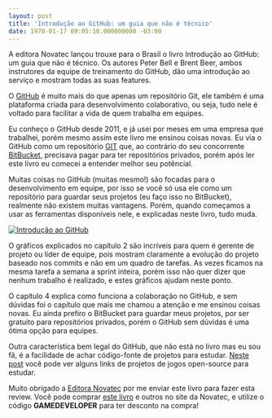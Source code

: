 ```yaml
---
layout: post
title: 'Introdução ao GitHub: um guia que não é técnico'
date: 1970-01-17 09:05:10.000000000 -03:00
---
```


A editora Novatec lançou trouxe para o Brasil o livro Introdução ao GitHub: um guia que não é técnico. Os autores Peter Bell e Brent Beer, ambos instrutores da equipe de treinamento do GitHub, dão uma introdução ao serviço e mostram todas as suas features.

O [GitHub](https://github.com "GitHub") é muito mais do que apenas um repositório Git, ele também é uma plataforma criada para desenvolvimento colaborativo, ou seja, tudo nele é voltado para facilitar a vida de quem trabalha em equipes.

Eu conheço o GitHub desde 2011, e já usei por meses em uma empresa que trabalhei, porém mesmo assim este livro me ensinou coisas novas. Eu via o GitHub como um repositório [GIT](http://git-scm.com/ "GIT") que, ao contrário do seu concorrente [BitBucket](http://bitbucket.org/ "BitBucket"), precisava pagar para ter repositórios privados, porém após ler este livro eu comecei a entender melhor seu potêncial.

Muitas coisas no GitHub (muitas mesmo!) são focadas para o desenvolvimento em equipe, por isso se você só usa ele como um repositório para guardar seus projetos (eu faço isso no BitBucket), realmente não existem muitas vantagens. Porém, quando começamos a usar as ferramentas disponíveis nele, e explicadas neste livro, tudo muda.

[![Introdução ao GitHub](../content/images/2015/03/2015-03-07-11.24.50-768x1024.jpg)](../content/images/2015/03/2015-03-07-11.24.50.jpg)

O gráficos explicados no capítulo 2 são incríveis para quem é gerente de projeto ou líder de equipe, pois mostram claramente a evolução do projeto baseado nos commits e não em um quadro de tarefas. As vezes ficamos na mesma tarefa a semana a sprint inteira, porém isso não quer dizer que nenhum trabalho é realizado, e estes gráficos ajudam neste ponto.

O capítulo 4 explica como funciona a colaboração no GitHub, e sem dúvidas foi o capítulo que mais me chamou a atenção e me ensinou coisas novas. Eu ainda prefiro o BitBucket para guardar meus projetos, por ser gratuito para repositórios privados, porém o GitHub sem dúvidas é uma ótima opção para equipes.

Outra característica bem legal do GitHub, que não está no livro mas eu sou fã, é a facilidade de achar código-fonte de projetos para estudar. [Neste post](http://gamedeveloper.com.br/como-ser-um-programador-de-jogos-codigos-opensource/ "Open-source") você pode ver alguns links de projetos de jogos open-source para estudar.

Muito obrigado a [Editora Novatec](http://novatec.com.br/ "Novatec") por me enviar este livro para fazer esta review. Você pode comprar [este livro](http://www.novatec.com.br/livros/introgithub/ "GitHub") e outros no site da Novatec, e utilize o código **GAMEDEVELOPER** para ter desconto na compra!


